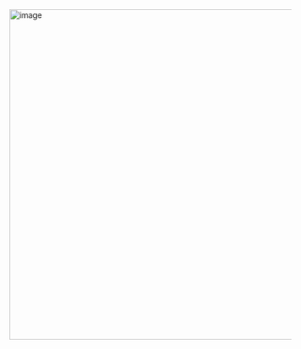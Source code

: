 <img width="1052" height="591" alt="image" src="https://github.com/user-attachments/assets/9404ff80-2168-4841-a308-fd68ea9d94a8" />
